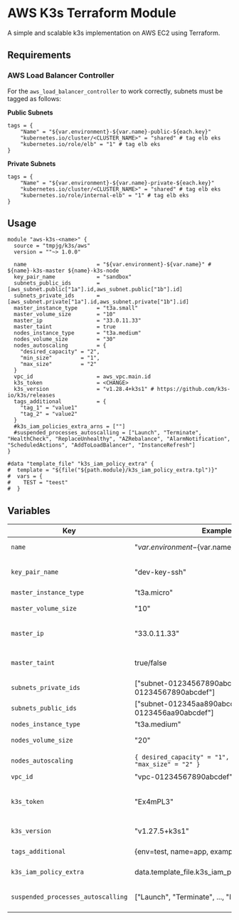 
# AWS K3s Terraform Module

A simple and scalable k3s implementation on AWS EC2 using Terraform.

## Requirements

### AWS Load Balancer Controller

For the `aws_load_balancer_controller` to work correctly, subnets must be tagged as follows:

**Public Subnets**

```hcl
tags = {
    "Name" = "${var.environment}-${var.name}-public-${each.key}"
    "kubernetes.io/cluster/<CLUSTER_NAME>" = "shared" # tag elb eks
    "kubernetes.io/role/elb" = "1" # tag elb eks
}
```

**Private Subnets**

```hcl
tags = {
    "Name" = "${var.environment}-${var.name}-private-${each.key}"
    "kubernetes.io/cluster/<CLUSTER_NAME>" = "shared" # tag elb eks
    "kubernetes.io/role/internal-elb" = "1" # tag elb eks
}
```

## Usage

```hcl
module "aws-k3s-<name>" {
  source = "tmpjg/k3s/aws"
  version = ""~> 1.0.0"

  name                      = "${var.environment}-${var.name}" # ${name}-k3s-master ${name}-k3s-node
  key_pair_name             = "sandbox"
  subnets_public_ids        = [aws_subnet.public["1a"].id,aws_subnet.public["1b"].id]
  subnets_private_ids       = [aws_subnet.private["1a"].id,aws_subnet.private["1b"].id]
  master_instance_type      = "t3a.small"
  master_volume_size        = "10"
  master_ip                 = "33.0.11.33"
  master_taint              = true
  nodes_instance_type       = "t3a.medium"
  nodes_volume_size         = "30"
  nodes_autoscaling         = {
    "desired_capacity" = "2",
    "min_size"         = "1",
    "max_size"         = "2"
  }
  vpc_id                    = aws_vpc.main.id
  k3s_token                 = <CHANGE>
  k3s_version               = "v1.28.4+k3s1" # https://github.com/k3s-io/k3s/releases
  tags_additional           = {
    "tag_1" = "value1"
    "tag_2" = "value2"
  }
  #k3s_iam_policies_extra_arns = [""]
  #suspended_processes_autoscalling = ["Launch", "Terminate", "HealthCheck", "ReplaceUnhealthy", "AZRebalance", "AlarmNotification", "ScheduledActions", "AddToLoadBalancer", "InstanceRefresh"]
}

#data "template_file" "k3s_iam_policy_extra" {
#  template = "${file("${path.module}/k3s_iam_policy_extra.tpl")}"
#  vars = {
#    TEST = "teest"
#  }
```

## Variables

| Key                          | Example                                                                 | Description |
|------------------------------|-------------------------------------------------------------------------|-------------|
| `name`                       | "${var.environment}-${var.name}"                                        | Cluster name (and prefix) |
| `key_pair_name`              | "dev-key-ssh"                                                           | AWS SSH key name used to access instances |
| `master_instance_type`       | "t3a.micro"                                                             | Master instance type |
| `master_volume_size`         | "10"                                                                    | Master volume size (GB) |
| `master_ip`                  | "33.0.11.33"                                                            | Master IP (uses the first subnet from `subnets_private_ids`) |
| `master_taint`               | true/false                                                              | Enable/Disable Taint on master to prevent pod scheduling |
| `subnets_private_ids`        | ["subnet-01234567890abcdef","subnet-01234567890abcdef"]                 | Private subnet IDs for the cluster |
| `subnets_public_ids`         | ["subnet-012345aa890abcdef","subnet-0123456aa90abcdef"]                 | Public subnet IDs for the cluster |
| `nodes_instance_type`        | "t3a.medium"                                                            | Node instance type |
| `nodes_volume_size`          | "20"                                                                    | Node volume size (GB) |
| `nodes_autoscaling`          | `{ desired_capacity" = "1", "min_size" = "1", "max_size" = "2" }`       | Node autoscaling configuration |
| `vpc_id`                     | "vpc-01234567890abcdef"                                                 | Cluster VPC ID |
| `k3s_token`                  | "Ex4mPL3"                                                               | Internal token used by k3s to connect nodes with the master |
| `k3s_version`                | "v1.27.5+k3s1"                                                          | k3s version to use ([releases](https://github.com/k3s-io/k3s/releases)) |
| `tags_additional`            | {env=test, name=app, example=value}                                     | Additional tags for all resources (map) |
| `k3s_iam_policy_extra`       | data.template_file.k3s_iam_policy_extra.rendered                        | JSON with extra IAM policy for the cluster |
| `suspended_processes_autoscalling` | ["Launch", "Terminate", ..., "InstanceRefresh"]                   | Suspend autoscaling processes ([reference](https://registry.terraform.io/providers/hashicorp/aws/latest/docs/resources/autoscaling_group#suspended_processes)) |
